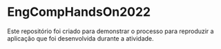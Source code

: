 # EngCompHandsOn2022
Este repositório foi criado para demonstrar o processo para reproduzir a aplicação que foi desenvolvida durante a atividade.

